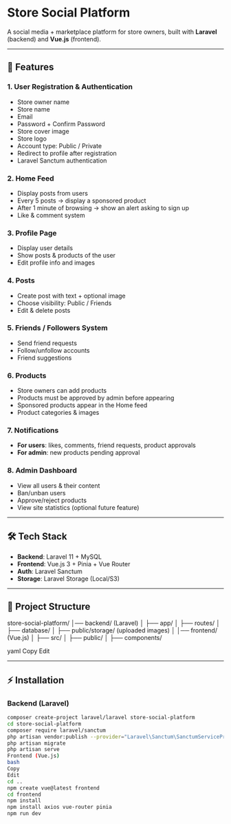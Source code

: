 # Store Social Platform

A social media + marketplace platform for store owners, built with **Laravel** (backend) and **Vue.js** (frontend).

---

## 🚀 Features

### 1. User Registration & Authentication
- Store owner name
- Store name
- Email
- Password + Confirm Password
- Store cover image
- Store logo
- Account type: Public / Private
- Redirect to profile after registration
- Laravel Sanctum authentication

### 2. Home Feed
- Display posts from users
- Every 5 posts → display a sponsored product
- After 1 minute of browsing → show an alert asking to sign up
- Like & comment system

### 3. Profile Page
- Display user details
- Show posts & products of the user
- Edit profile info and images

### 4. Posts
- Create post with text + optional image
- Choose visibility: Public / Friends
- Edit & delete posts

### 5. Friends / Followers System
- Send friend requests
- Follow/unfollow accounts
- Friend suggestions

### 6. Products
- Store owners can add products
- Products must be approved by admin before appearing
- Sponsored products appear in the Home feed
- Product categories & images

### 7. Notifications
- **For users**: likes, comments, friend requests, product approvals
- **For admin**: new products pending approval

### 8. Admin Dashboard
- View all users & their content
- Ban/unban users
- Approve/reject products
- View site statistics (optional future feature)

---

## 🛠 Tech Stack
- **Backend**: Laravel 11 + MySQL
- **Frontend**: Vue.js 3 + Pinia + Vue Router
- **Auth**: Laravel Sanctum
- **Storage**: Laravel Storage (Local/S3)

---

## 📂 Project Structure
store-social-platform/
│── backend/ (Laravel)
│ ├── app/
│ ├── routes/
│ ├── database/
│ ├── public/storage/ (uploaded images)
│
│── frontend/ (Vue.js)
│ ├── src/
│ ├── public/
│ ├── components/

yaml
Copy
Edit

---

## ⚡ Installation

### Backend (Laravel)
```bash
composer create-project laravel/laravel store-social-platform
cd store-social-platform
composer require laravel/sanctum
php artisan vendor:publish --provider="Laravel\Sanctum\SanctumServiceProvider"
php artisan migrate
php artisan serve
Frontend (Vue.js)
bash
Copy
Edit
cd ..
npm create vue@latest frontend
cd frontend
npm install
npm install axios vue-router pinia
npm run dev
